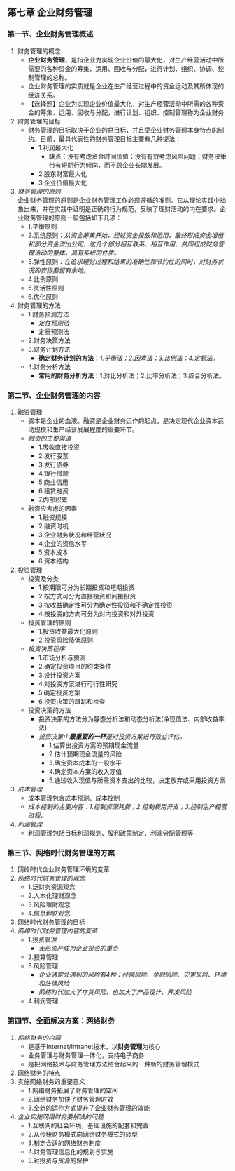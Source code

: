 ## 第七章 企业财务管理

### 第一节、企业财务管理概述

1. 财务管理的概念
   - **企业财务管理**，是指企业为实现企业价值的最大化，对生产经营活动中所需要的各种资金的筹集、运用、回收与分配，进行计划、组织、协调、控制管理的总称。
   - 企业财务管理的实质就是企业在生产经营过程中的资金运动及其所体现的经济关系。
   - 【选择题】企业为实现企业价值最大化，对生产经营活动中所需的各种资金的筹集、运用、回收与分配，进行计划、组织、控制管理称为企业财务
2. 财务管理的目标
   - 财务管理的目标取决于企业的总目标，并且受企业财务管理本身特点的制约。目前，最具代表性的财务管理目标主要有几种提法：
     - 1.利润最大化
         - 缺点：没有考虑资金时间价值；没有有效考虑风险问题；财务决策带有短期行为倾向，而不顾企业长期发展。
     - 2.股东财富最大化
     - 3.企业价值最大化
3. _财务管理的原则_  
   企业财务管理的原则是企业财务管理工作必须遵循的准则。它从理论实践中抽象出来，并在实践中证明是正确的行为规范，反映了理财活动的内在要求。企业财务管理的原则一般包括如下几项：
   - 1.平衡原则
   - 2.系统原则：_从资金筹集开始，经过资金投放和运用，最终形成资金增值和部分资金流出公司，这几个部分相互联系、相互作用、共同组成财务管理活动的整体，具有系统的性质。_
   - 3.弹性原则：_在追求理财过程和结果的准确性和节约性的同时，对财务状况的安排要留有余地。_
   - 4.比例原则
   - 5.灵活性原则
   - 6.优化原则
4. 财务管理的方法
   - 1.财务预测方法
      - _定性预测法_
      - 定量预测法
   - 2.财务决策方法
   - 3.财务计划方法
     - **确定财务计划的方法**：_1.平衡法；2.因素法；3.比例法；4.定额法。_
   - 4.财务分析方法
     - **常用的财务分析方法**：1.对比分析法；2.比率分析法；3.综合分析法。

### 第二节、企业财务管理的内容

1. 融资管理
   - 资本是企业的血液。融资是企业财务运作的起点，是决定现代企业资本运动规模和生产经营发展程度的重要环节。
   - _融资的主要渠道_
     - 1.吸收直接投资
     - 2.发行股票
     - 3.发行债券
     - 4.银行借款
     - 5.商业信用
     - 6.租赁融资
     - 7.内部积累
   - 融资应考虑的因素
     - 1.融资规模
     - 2.融资时机
     - 3.企业财务状况和经营状况
     - 4.企业的资信水平
     - 5.资本成本
     - 6.资本结构
2. 投资管理
   - 投资及分类
     - 1.按期限可分为长期投资和短期投资
     - 2.按方式可分为直接投资和间接投资
     - 3.按收益确定性可分为确定性投资和不确定性投资
     - 4.按投资的方向可分为对内投资和对外投资
   - 投资管理的原则
     - 1.投资收益最大化原则
     - 2.投资风险降低原则
   - _投资决策程序_
     - 1.市场分析与预测
     - 2.确定投资项目的约束条件
     - 3.设计投资方案
     - 4.对投资方案进行可行性研究
     - 5.确定投资方案
     - 6.投资决策的跟踪和检查
   - 投资决策的方法
      - 投资决策的方法分为静态分析法和动态分析法(净现值法、内部收益率法)
      - _投资决策中**最重要的一环**是对投资方案进行效益评估。_
         - 1.估算出投资方案的预期现金流量
         - 2.估计预期现金流量的风险
         - 3.确定资本成本的一般水平
         - 4.确定资本方案的收入现值
         - 5.通过收入现值与所需资本支出的比较，决定放弃或采用投资方案
3. _成本管理_
   - 成本管理包含成本预测、成本控制
   - _成本控制的主要内容：1.控制资源耗费；2.控制费用开支；3.控制生产经营过程。_
4. _利润管理_
   - 利润管理包括目标利润规划、股利政策制定、利润分配管理等

### 第三节、网络时代财务管理的方案

1. 网络时代企业财务管理环境的变革
2. _网络时代财务管理的观念_
   - 1.泛财务资源观念
   - 2.人本化理财观念
   - 3.风险理财观念
   - 4.信息理财观念
3. 网络时代财务管理的目标
4. _网络时代财务管理内容的变革_
   - 1.投资管理
      - _无形资产成为企业投资的重点_
   - 2.预算管理
   - 3.风险管理
      - _企业通常会遇到的风险有4种：经营风险、金融风险、灾害风险、环境和法律风险_
      - _网络时代加大了存货风险、也加大了产品设计、开发风险_
   - 4.利润管理

### 第四节、全面解决方案：网络财务

1. _网络财务的内涵_
   - 是基于Internet/Intranet技术，以**财务管理**为核心
   - 业务管理与财务管理一体化，支持电子商务
   - 是把网络技术与财务管理方法结合起来的一种新的财务管理模式
2. 网络财务的特点
3. 实施网络财务的重要意义
   - 1.网络财务拓展了财务管理的空间
   - 2.网络财务加快了财务管理时效
   - 3.全新的运作方式提升了企业财务管理的效能
4. _企业实施网络财务要解决的问题_
   - 1.互联网的社会环境，基础设施的配套和完善
   - 2.从传统财务模式向网络财务模式的转型
   - 3.制定合适的网络财务制度
   - 4.财务管理信息化的规划与实施
   - 5.对投资与资源的保护
